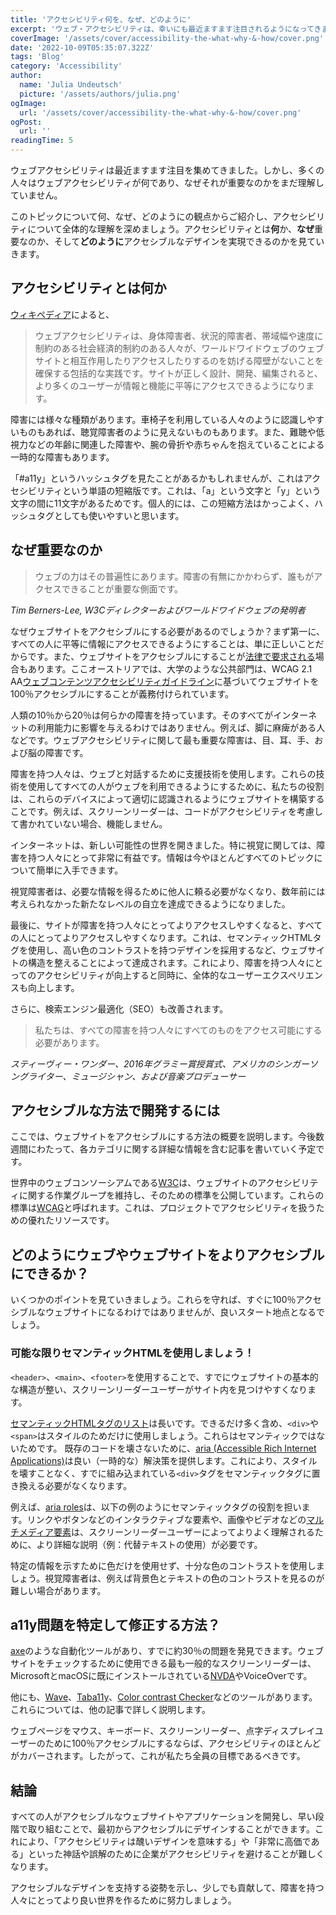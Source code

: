 ```yaml
---
title: 'アクセシビリティ何を、なぜ、どのように'
excerpt: 'ウェブ・アクセシビリティは、幸いにも最近ますます注目されるようになってきました。しかし、ウェブ・アクセシビリティが実際にどのようなもので、なぜ重要なのかを知らない人はまだ多い。このトピックを紹介することで、アクセシビリティに関する全体的な理解を深めましょう。。。'
coverImage: '/assets/cover/accessibility-the-what-why-&-how/cover.png'
date: '2022-10-09T05:35:07.322Z'
tags: 'Blog'
category: 'Accessibility'
author:
  name: 'Julia Undeutsch'
  picture: '/assets/authors/julia.png'
ogImage:
  url: '/assets/cover/accessibility-the-what-why-&-how/cover.png'
ogPost:
  url: ''
readingTime: 5
---
```


ウェブアクセシビリティは最近ますます注目を集めてきました。しかし、多くの人々はウェブアクセシビリティが何であり、なぜそれが重要なのかをまだ理解していません。

このトピックについて何、なぜ、どのようにの観点からご紹介し、アクセシビリティについて全体的な理解を深めましょう。アクセシビリティとは**何**か、**なぜ**重要なのか、そして**どのように**アクセシブルなデザインを実現できるのかを見ていきます。

## アクセシビリティとは何か

[ウィキペディア](https://en.wikipedia.org/wiki/Accessibility 'Wikipedia Definition Accessibility')によると、

> ウェブアクセシビリティは、身体障害者、状況的障害者、帯域幅や速度に制約のある社会経済的制約のある人々が、ワールドワイドウェブのウェブサイトと相互作用したりアクセスしたりするのを妨げる障壁がないことを確保する包括的な実践です。サイトが正しく設計、開発、編集されると、より多くのユーザーが情報と機能に平等にアクセスできるようになります。

障害には様々な種類があります。車椅子を利用している人々のように認識しやすいものもあれば、聴覚障害者のように見えないものもあります。また、難聴や低視力などの年齢に関連した障害や、腕の骨折や赤ちゃんを抱えていることによる一時的な障害もあります。

「#a11y」というハッシュタグを見たことがあるかもしれませんが、これはアクセシビリティという単語の短縮版です。これは、「a」という文字と「y」という文字の間に11文字があるためです。個人的には、この短縮方法はかっこよく、ハッシュタグとしても使いやすいと思います。

## なぜ重要なのか

> ウェブの力はその普遍性にあります。障害の有無にかかわらず、誰もがアクセスできることが重要な側面です。

_Tim Berners-Lee, W3Cディレクターおよびワールドワイドウェブの発明者_

なぜウェブサイトをアクセシブルにする必要があるのでしょうか？まず第一に、すべての人に平等に情報にアクセスできるようにすることは、単に正しいことだからです。また、ウェブサイトをアクセシブルにすることが[法律で要求される](https://www.w3.org/WAI/policies/ 'Web Accessibility Laws & Policies')場合もあります。ここオーストリアでは、大学のような公共部門は、WCAG 2.1 AA[ウェブコンテンツアクセシビリティガイドライン](https://www.w3.org/WAI/standards-guidelines/wcag/)に基づいてウェブサイトを100％アクセシブルにすることが義務付けられています。

人類の10％から20％は何らかの障害を持っています。そのすべてがインターネットの利用能力に影響を与えるわけではありません。例えば、脚に麻痺がある人などです。ウェブアクセシビリティに関して最も重要な障害は、目、耳、手、および脳の障害です。

障害を持つ人々は、ウェブと対話するために支援技術を使用します。これらの技術を使用してすべての人がウェブを利用できるようにするために、私たちの役割は、これらのデバイスによって適切に認識されるようにウェブサイトを構築することです。例えば、スクリーンリーダーは、コードがアクセシビリティを考慮して書かれていない場合、機能しません。

インターネットは、新しい可能性の世界を開きました。特に視覚に関しては、障害を持つ人々にとって非常に有益です。情報は今やほとんどすべてのトピックについて簡単に入手できます。

視覚障害者は、必要な情報を得るために他人に頼る必要がなくなり、数年前には考えられなかった新たなレベルの自立を達成できるようになりました。

最後に、サイトが障害を持つ人々にとってよりアクセスしやすくなると、すべての人にとってよりアクセスしやすくなります。これは、セマンティックHTMLタグを使用し、高い色のコントラストを持つデザインを採用するなど、ウェブサイトの構造を整えることによって達成されます。これにより、障害を持つ人々にとってのアクセシビリティが向上すると同時に、全体的なユーザーエクスペリエンスも向上します。

さらに、検索エンジン最適化（SEO）も改善されます。

> 私たちは、すべての障害を持つ人々にすべてのものをアクセス可能にする必要があります。

_スティーヴィー・ワンダー、2016年グラミー賞授賞式、アメリカのシンガーソングライター、ミュージシャン、および音楽プロデューサー_

## アクセシブルな方法で開発するには

ここでは、ウェブサイトをアクセシブルにする方法の概要を説明します。今後数週間にわたって、各カテゴリに関する詳細な情報を含む記事を書いていく予定です。

世界中のウェブコンソーシアムである[W3C](https://www.w3.org/WAI/)は、ウェブサイトのアクセシビリティに関する作業グループを維持し、そのための標準を公開しています。これらの標準は[WCAG](https://www.w3.org/WAI/standards-guidelines/wcag/)と呼ばれます。これは、プロジェクトでアクセシビリティを扱うための優れたリソースです。

## どのようにウェブやウェブサイトをよりアクセシブルにできるか？

いくつかのポイントを見ていきましょう。これらを守れば、すぐに100％アクセシブルなウェブサイトになるわけではありませんが、良いスタート地点となるでしょう。

### 可能な限りセマンティックHTMLを使用しましょう！

`<header>`、`<main>`、`<footer>`を使用することで、すでにウェブサイトの基本的な構造が整い、スクリーンリーダーユーザーがサイト内を見つけやすくなります。

[セマンティックHTMLタグのリスト](https://developer.mozilla.org/en-US/docs/Glossary/Semantics)は長いです。できるだけ多く含め、`<div>`や`<span>`はスタイルのためだけに使用しましょう。これらはセマンティックではないためです。
既存のコードを壊さないために、[aria (Accessible Rich Internet Applications)](https://developer.mozilla.org/en-US/docs/Web/Accessibility/ARIA)は良い（一時的な）解決策を提供します。これにより、スタイルを壊すことなく、すでに組み込まれている`<div>`タグをセマンティックタグに置き換える必要がなくなります。

例えば、[aria roles](https://developer.mozilla.org/en-US/docs/Web/Accessibility/ARIA/Roles)は、以下の例のようにセマンティックタグの役割を担います。リンクやボタンなどのインタラクティブな要素や、画像やビデオなどの[マルチメディア要素](https://developer.mozilla.org/en-US/docs/Web/Media/Formats)は、スクリーンリーダーユーザーによってよりよく理解されるために、より詳細な説明（例：代替テキストの使用）が必要です。

特定の情報を示すために色だけを使用せず、十分な色のコントラストを使用しましょう。視覚障害者は、例えば背景色とテキストの色のコントラストを見るのが難しい場合があります。

## a11y問題を特定して修正する方法？

[axe](https://www.deque.com/axe/)のような自動化ツールがあり、すでに約30％の問題を発見できます。ウェブサイトをチェックするために使用できる最も一般的なスクリーンリーダーは、MicrosoftとmacOSに既にインストールされている[NVDA](https://www.nvaccess.org/download/)やVoiceOverです。

他にも、[Wave](https://wave.webaim.org/)、[Taba11y](https://chrome.google.com/webstore/detail/taba11y/aocppmckdocdjkphmofnklcjhdidgmga)、[Color contrast Checker](https://webaim.org/resources/contrastchecker/)などのツールがあります。これらについては、他の記事で詳しく説明します。

ウェブページをマウス、キーボード、スクリーンリーダー、点字ディスプレイユーザーのために100％アクセシブルにするならば、アクセシビリティのほとんどがカバーされます。したがって、これが私たち全員の目標であるべきです。

## 結論

すべての人がアクセシブルなウェブサイトやアプリケーションを開発し、早い段階で取り組むことで、最初からアクセシブルにデザインすることができます。これにより、「アクセシビリティは醜いデザインを意味する」や「非常に高価である」といった神話や誤解のために企業がアクセシビリティを避けることが難しくなります。

アクセシブルなデザインを支持する姿勢を示し、少しでも貢献して、障害を持つ人々にとってより良い世界を作るために努力しましょう。
